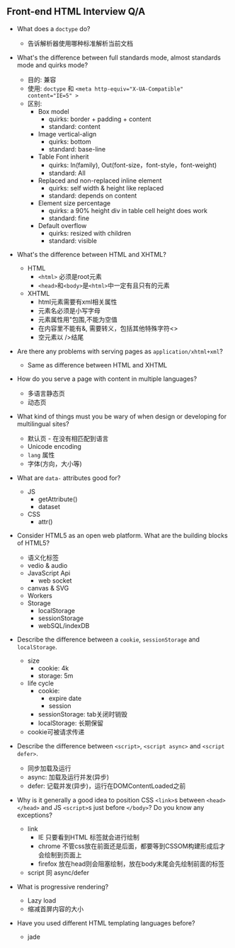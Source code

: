 ## Front-end HTML Interview Q/A

* What does a `doctype` do?
  * 告诉解析器使用哪种标准解析当前文档
* What's the difference between full standards mode, almost standards mode and quirks mode?
  * 目的: 兼容
  * 使用: `doctype` 和 `<meta http-equiv="X-UA-Compatible" content="IE=5" >`
  * 区别:
    * Box model 
      * quirks: border + padding + content
      * standard: content
    * Image vertical-align
      * quirks: bottom
      * standard: base-line
    * Table Font inherit
      * quirks: In(family), Out(font-size，font-style，font-weight)
      * standard: All
    * Replaced and non-replaced inline element
      * quirks: self width & height like replaced
      * standard: depends on content
    * Element size percentage
      * quirks: a 90% height div in table cell height does work
      * standard: fine
    * Default overflow
      * quirks: resized with children
      * standard: visible
* What's the difference between HTML and XHTML?
  * HTML
    * `<html>` 必须是root元素
    * `<head>`和`<body>`是`<html>`中一定有且只有的元素
  * XHTML
    * html元素需要有xml相关属性
    * 元素名必须是小写字母
    * 元素属性用"包围,不能为空值
    * 在内容里不能有&, 需要转义，包括其他特殊字符<>
    * 空元素以 />结尾
* Are there any problems with serving pages as `application/xhtml+xml`?
  * Same as difference between HTML and XHTML
* How do you serve a page with content in multiple languages?
  * 多语言静态页
  * 动态页
* What kind of things must you be wary of when design or developing for multilingual sites?
  * 默认页 - 在没有相匹配到语言
  * Unicode encoding
  * `lang` 属性
  * 字体(方向，大小等)
* What are `data-` attributes good for?
  * JS
    * getAttribute()
    * dataset
  * CSS
    * attr()
* Consider HTML5 as an open web platform. What are the building blocks of HTML5?
  * 语义化标签
  * vedio & audio
  * JavaScript Api
    * web socket
  * canvas & SVG
  * Workers
  * Storage
    * localStorage
    * sessionStorage
    * webSQL/indexDB
* Describe the difference between a `cookie`, `sessionStorage` and `localStorage`.
  * size
    * cookie: 4k
    * storage: 5m
  * life cycle
    * cookie:
      * expire date
      * session
    * sessionStorage: tab关闭时销毁
    * localStorage: 长期保留
  * cookie可被请求传递
* Describe the difference between `<script>`, `<script async>` and `<script defer>`.
  * 同步加载及运行
  * async: 加载及运行并发(异步)
  * defer: 记载并发(异步)，运行在DOMContentLoaded之前
* Why is it generally a good idea to position CSS `<link>`s between `<head></head>` and JS `<script>`s just before `</body>`? Do you know any exceptions?
  * link 
    * IE 只要看到HTML 标签就会进行绘制
    * chrome 不管css放在前面还是后面，都要等到CSSOM构建形成后才会绘制到页面上
    * firefox 放在head则会阻塞绘制，放在body末尾会先绘制前面的标签
  * script 同 async/defer

* What is progressive rendering?
  * Lazy load
  * 缩减首屏内容的大小
* Have you used different HTML templating languages before?
  * jade